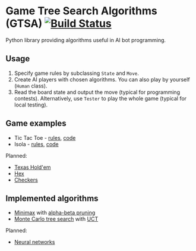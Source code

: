 # Game Tree Search Algorithms (GTSA) [![Build Status](https://travis-ci.org/AdamStelmaszczyk/gtsa.svg?branch=master)](https://travis-ci.org/AdamStelmaszczyk/gtsa)

Python library providing algorithms useful in AI bot programming.

Usage
---

1. Specify game rules by subclassing `State` and `Move`. 
2. Create AI players with chosen algorithms. You can also play by yourself (`Human` class).
3. Read the board state and output the move (typical for programming contests). 
Alternatively, use `Tester` to play the whole game (typical for local testing).

Game examples
---

- Tic Tac Toe - [rules](https://github.com/AdamStelmaszczyk/gtsa/blob/master/examples/tic_tac_toe.md), [code](https://github.com/AdamStelmaszczyk/gtsa/blob/master/examples/tic_tac_toe.py)
- Isola - [rules](https://github.com/AdamStelmaszczyk/gtsa/blob/master/examples/isola.md), [code](https://github.com/AdamStelmaszczyk/gtsa/blob/master/examples/isola.py)

Planned:

- [Texas Hold'em](http://theaigames.com/competitions/texas-hold-em)
- [Hex](https://www.hackerrank.com/challenges/hex)
- [Checkers](https://www.hackerrank.com/challenges/checkers)

Implemented algorithms
---

- [Minimax](https://en.wikipedia.org/wiki/Minimax) with [alpha-beta pruning](https://en.wikipedia.org/wiki/Alpha%E2%80%93beta_pruning)
- [Monte Carlo tree search](https://en.wikipedia.org/wiki/Monte_Carlo_tree_search) with [UCT](
https://en.wikipedia.org/wiki/Monte_Carlo_tree_search#Exploration_and_exploitation)

Planned:

- [Neural networks](https://en.wikipedia.org/wiki/Artificial_neural_network)
